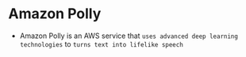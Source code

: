 # Amazon Polly

- Amazon Polly is an AWS service that `uses advanced deep learning technologies` to `turns text into lifelike speech`
